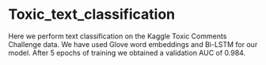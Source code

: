 # Toxic_text_classification
Here we perform text classification on the Kaggle Toxic Comments Challenge data. We have used Glove word embeddings and Bi-LSTM for our model. After 5 epochs of training we obtained a validation AUC of 0.984.   
